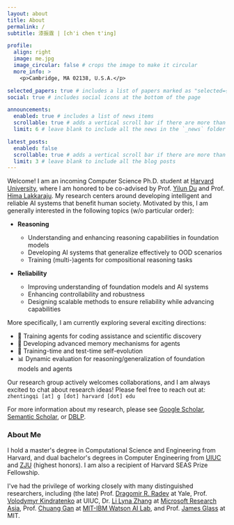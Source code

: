 ```yaml
---
layout: about
title: About
permalink: /
subtitle: 漆振霆 | [ch'i chen t'ing]

profile:
  align: right
  image: me.jpg
  image_circular: false # crops the image to make it circular
  more_info: >
    <p>Cambridge, MA 02138, U.S.A.</p>

selected_papers: true # includes a list of papers marked as "selected={true}"
social: true # includes social icons at the bottom of the page

announcements:
  enabled: true # includes a list of news items
  scrollable: true # adds a vertical scroll bar if there are more than 3 news items
  limit: 6 # leave blank to include all the news in the `_news` folder

latest_posts:
  enabled: false
  scrollable: true # adds a vertical scroll bar if there are more than 3 new posts items
  limit: 3 # leave blank to include all the blog posts
---
```


Welcome! I am an incoming Computer Science Ph.D. student at [Harvard University](https://www.harvard.edu/), where I am honored to be co-advised by Prof. [Yilun Du](https://yilundu.github.io/) and Prof. [Hima Lakkaraju](https://himalakkaraju.github.io/). My research centers around developing intelligent and reliable AI systems that benefit human society. Motivated by this, I am generally interested in the following topics (w/o particular order):

- **Reasoning**
  - Understanding and enhancing reasoning capabilities in foundation models
  - Developing AI systems that generalize effectively to OOD scenarios
  - Training (multi-)agents for compositional reasoning tasks

- **Reliability**
  - Improving understanding of foundation models and AI systems
  - Enhancing controllability and robustness
  - Designing scalable methods to ensure reliability while advancing capabilities

More specifically, I am currently exploring several exciting directions:

- 🤖 Training agents for coding assistance and scientific discovery
- 🧠 Developing advanced memory mechanisms for agents
- 🔄 Training-time and test-time self-evolution
- 📊 Dynamic evaluation for reasoning/generalization of foundation models and agents

Our research group actively welcomes collaborations, and I am always excited to chat about research ideas! Please feel free to reach out at: `zhentingqi [at] g [dot] harvard [dot] edu`

For more information about my research, please see [Google Scholar](https://scholar.google.com/citations?hl=en&user=WZ00HCUAAAAJ), [Semantic Scholar](https://www.semanticscholar.org/author/Zhenting-Qi/2186056193), or [DBLP](https://dblp.org/pid/329/2118.html).

### About Me

I hold a master's degree in Computational Science and Engineering from Harvard, and dual bachelor's degrees in Computer Engineering from [UIUC](https://illinois.edu/) and [ZJU](https://www.zju.edu.cn/english/) (highest honors). I am also a recipient of Harvard SEAS Prize Fellowship.

I've had the privilege of working closely with many distinguished researchers, including (the late) Prof. [Dragomir R. Radev](http://www.cs.yale.edu/homes/radev/) at Yale, Prof. [Volodymyr Kindratenko](https://ece.illinois.edu/about/directory/faculty/kindrtnk) at UIUC, Dr. [Li Lyna Zhang](https://www.microsoft.com/en-us/research/people/lzhani/) at [Microsoft Research Asia](https://www.microsoft.com/en-us/research/lab/microsoft-research-asia/), Prof. [Chuang Gan](https://scholar.google.com/citations?user=PTeSCbIAAAAJ&hl=en) at [MIT-IBM Watson AI Lab](https://mitibmwatsonailab.mit.edu/), and Prof. [James Glass](https://sls.csail.mit.edu/people/glass.shtml) at MIT.
